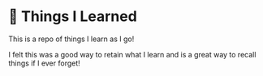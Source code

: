
# 📝 Things I Learned

This is a repo of things I learn as I go!

I felt this was a good way to retain what I learn and is a great way to recall things if I ever forget!
